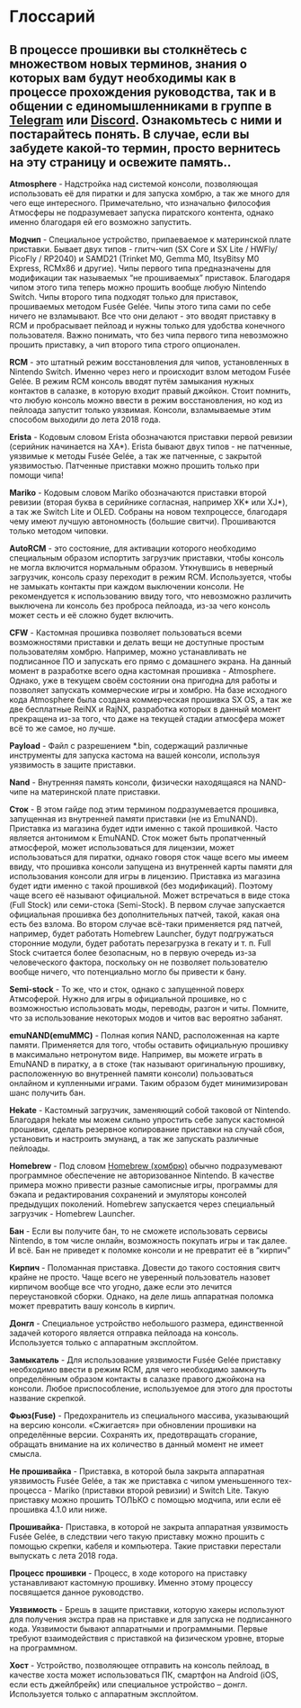 # Глоссарий
## В процессе прошивки вы столкнётесь с множеством новых терминов, знания о которых вам будут необходимы как в процессе прохождения руководства, так и в общении с единомышленниками в группе в [Telegram]([https://](https://t.me/UltraNX)) или [Discord](https://discord.gg/emCwyVkCBg). Ознакомьтесь с ними и постарайтесь понять. В случае, если вы забудете какой-то термин, просто вернитесь на эту страницу и освежите память..

**Atmosphere** - Надстройка над системой консоли, позволяющая использовать её для пиратки и для запуска хомбрю, а так же много для чего еще интересного. Примечательно, что изначально философия Атмосферы не подразумевает запуска пиратского контента, однако именно благодаря ей его возможно запустить.

**Модчип** - Специальное устройство, припаеваемое к материнской плате приставки. Бывает двух типов - глитч-чип (SX Core и SX Lite / HWFly/ PicoFly / RP2040) и SAMD21 (Trinket M0, Gemma M0, ItsyBitsy M0 Express, RCMx86 и другие). Чипы первого типа предназначены для модификации так называемых “не прошиваемых” приставок. Благодаря чипом этого типа теперь можно прошить вообще любую Nintendo Switch. Чипы второго типа подходят только для приставок, прошиваемых методом Fusée Gelée. Чипы этого типа сами по себе ничего не взламывают. Все что они делают - это вводят приставку в RCM и пробрасывает пейлоад и нужны только для удобства конечного пользователя. Важно понимать, что без чипа первого типа невозможно прошить приставку, а чип второго типа строго опционален.

**RCM** - это штатный режим восстановления для чипов, установленных в Nintendo Switch. Именно через него и происходит взлом методом Fusée Gelée. В режим RCM консоль вводят путём замыкания нужных контактов в салазке, в которую входит правый джойкон. Стоит помнить, что любую консоль можно ввести в режим восстановления, но код из пейлоада запустит только уязвимая. Консоли, взламываемые этим способом выходили до лета 2018 года.

**Erista** - Кодовым словом Erista обозначаются приставки первой ревизии (серийник начинается на XA*). Erista бывают двух типов - не патченные, уязвимые к методы Fusée Gelée, а так же патченные, с закрытой уязвимостью. Патченные приставки можно прошить только при помощи чипа!

**Mariko** - Кодовым словом Mariko обозначаются приставки второй ревизии (вторая буква в серийнике согласная, например XK* или XJ*), а так же Switch Lite и OLED. Собраны на новом техпроцессе, благодаря чему имеют лучшую автономность (большие свитчи). Прошиваются только методом чиповки.

**AutoRCM** - это состояние, для активации которого необходимо специальным образом испортить загрузчик приставки, чтобы консоль не могла включится нормальным образом. Уткнувшись в неверный загрузчик, консоль сразу переходит в режим RCM. Используется, чтобы не замыкать контакты при каждом выключении консоли. Не рекомендуется к использованию ввиду того, что невозможно различить выключена ли консоль без проброса пейлоада, из-за чего консоль может сесть и её сложно будет включить.

**CFW** - Кастомная прошивка позволяет пользоваться всеми возможностями приставки и делать вещи не доступные простым пользователям хомбрю. Например, можно устанавливать не подписанное ПО и запускать его прямо с домашнего экрана. На данный момент в разработке всего одна кастомная прошивка - Atmosphere. Однако, уже в текущем своём состоянии она пригодна для работы и позволяет запускать коммерческие игры и хомбрю. На базе исходного кода Atmosphere была создана коммерческая прошивка SX OS, а так же две бесплатные ReiNX и RajNX, разработка которых в данный момент прекращена из-за того, что даже на текущей стадии атмосфера может всё то же самое, но лучше.

**Payload** - Файл с разрешением *.bin, содержащий различные инструменты для запуска кастома на вашей консоли, используя уязвимость в защите приставки.

**Nand** - Внутренняя память консоли, физически находящаяся на NAND-чипе на материнской плате приставки.

**Сток** - В этом гайде под этим термином подразумевается прошивка, запущенная из внутренней памяти приставки (не из EmuNAND). Приставка из магазина будет идти именно с такой прошивкой. Часто является антонимом к EmuNAND. Сток может быть пропатченный атмосферой, может использоваться для лицензии, может использоваться для пиратки, однако говоря сток чаще всего мы имеем ввиду, что прошивка консоли запущена из внутренней карты памяти для использования консоли для игры в лицензию. Приставка из магазина будет идти именно с такой прошивкой (без модификаций). Поэтому чаще всего её называют официальной. Может встречаться в виде стока (Full Stock) или семи-стока (Semi-Stock). В первом случае запускается официальная прошивка без дополнительных патчей, такой, какая она есть без взлома. Во втором случае всё-таки применяется ряд патчей, например, будет работать Homebrew Launcher, будут подгружаться сторонние модули, будет работать перезагрузка в гекату и т. п. Full Stock считается более безопасным, но в первую очередь из-за человеческого фактора, поскольку он не позволяет пользователю вообще ничего, что потенциально могло бы привести к бану.

**Semi-stock** - То же, что и сток, однако с запущенной поверх Атмсоферой. Нужно для игры в официальной прошивке, но с возможностью использовать моды, переводы, разгон и читы. Помните, что за использование некоторых модов и читов вас вероятно забанят.

**emuNAND(emuMMC)** - Полная копия NAND, расположенная на карте памяти. Применяется для того, чтобы оставить официальную прошивку в максимально нетронутом виде. Например, вы можете играть в EmuNAND в пиратку, а в стоке (так называют оригинальную прошивку, расположенную во внутренней памяти консоли) пользоваться онлайном и купленными играми. Таким образом будет минимизирован шанс получить бан.

**Hekate** - Кастомный загрузчик, заменяющий собой таковой от Nintendo. Благодаря hekate мы можем сильно упростить себе запуск кастомной прошивки, сделать резервное копирование приставки на случай сбоя, установить и настроить эмунанд, а так же запускать различные пейлоады.

**Homebrew** - Под словом [Homebrew (хомбрю)](https://ru.wikipedia.org/wiki/homebrew_(%D0%BA%D0%BE%D0%BC%D0%BF%D1%8C%D1%8E%D1%82%D0%B5%D1%80%D0%BD%D1%8B%D0%B5_%D0%B8%D0%B3%D1%80%D1%8B)) обычно подразумевают программное обеспечение не авторизованное Nintendo. В качестве примера можно привести разные самописные игры, программы для бэкапа и редактирования сохранений и эмуляторы консолей предыдущих поколений. Homebrew запускается через специальный загрузчик - Homebrew Launcher.

**Бан** - Если вы получите бан, то не сможете использовать сервисы Nintendo, в том числе онлайн, возможность покупать игры и так далее. И всё. Бан не приведет к поломке консоли и не превратит её в “кирпич”

**Кирпич** - Поломанная приставка. Довести до такого состояния свитч крайне не просто. Чаще всего не уверенный пользователь назовет кирпичом вообще все что угодно, даже если это лечится переустановкой сборки. Однако, на деле лишь аппаратная поломка может превратить вашу консоль в кирпич.

**Донгл** - Специальное устройство небольшого размера, единственной задачей которого является отправка пейлоада на консоль. Используется только с аппаратным эксплойтом.

**Замыкатель** - Для использование уязвимости Fusée Gelée приставку необходимо ввести в режим RCM, для чего необходимо замкнуть определённым образом контакты в салазке правого джойкона на консоли. Любое приспособление, используемое для этого для простоты название скрепкой.

**Фьюз(Fuse)** - Предохранитель из специального массива, указывающий на версию консоли. «Сжигается» при обновлении прошивки на определённые версии. Сохранять их, предотвращать сгорание, обращать внимание на их количество в данный момент не имеет смысла.

**Не прошивайка** - Приставка, в которой была закрыта аппаратная уязвимость Fusée Gelée, а так же приставка с чипом уменьшенного тех-процесса - Mariko (приставки второй ревизии) и Switch Lite. Такую приставку можно прошить ТОЛЬКО с помощью модчипа, или если её прошивка 4.1.0 или ниже.

**Прошивайка**- Приставка, в которой не закрыта аппаратная уязвимость Fusée Gelée, в следствии чего такую приставку можно прошить с помощью скрепки, кабеля и компьютера. Такие приставки перестали выпускать с лета 2018 года.

**Процесс прошивки** - Процесс, в ходе которого на приставку устанавливают кастомную прошивку. Именно этому процессу посвящается данное руководство.

**Уязвимость** - Брешь в защите приставки, которую хакеры используют для получения экстра прав на приставке и для запуска не подписанного кода. Уязвимости бывают аппаратными и программными. Первые требуют взаимодействия с приставкой на физическом уровне, вторые на программном.

**Хост** - Устройство, позволяющее отправить на консоль пейлоад, в качестве хоста может использоваться ПК, смартфон на Android (iOS, если есть джейлбрейк) или специальное устройство – донгл. Используется только с аппаратным эксплойтом.
